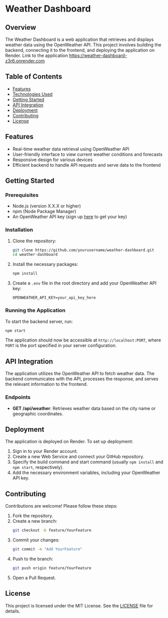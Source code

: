 # Weather Dashboard

## Overview
The Weather Dashboard is a web application that retrieves and displays weather data using the OpenWeather API. This project involves building the backend, connecting it to the frontend, and deploying the application on Render.
Link to the application https://weather-dashboard-z3r6.onrender.com






## Table of Contents
- [Features](#features)
- [Technologies Used](#technologies-used)
- [Getting Started](#getting-started)
- [API Integration](#api-integration)
- [Deployment](#deployment)
- [Contributing](#contributing)
- [License](#license)

## Features
- Real-time weather data retrieval using OpenWeather API
- User-friendly interface to view current weather conditions and forecasts
- Responsive design for various devices
- Efficient backend to handle API requests and serve data to the frontend

## Getting Started

### Prerequisites
- Node.js (version X.X.X or higher)
- npm (Node Package Manager)
- An OpenWeather API key (sign up [here](https://openweathermap.org/api) to get your key)

### Installation
1. Clone the repository:
   ```bash
   git clone https://github.com/yourusername/weather-dashboard.git
   cd weather-dashboard
   ```

2. Install the necessary packages:
   ```bash
   npm install
   ```

3. Create a `.env` file in the root directory and add your OpenWeather API key:
   ```
   OPENWEATHER_API_KEY=your_api_key_here
   ```

### Running the Application
To start the backend server, run:
```bash
npm start
```
The application should now be accessible at `http://localhost:PORT`, where `PORT` is the port specified in your server configuration.

## API Integration
The application utilizes the OpenWeather API to fetch weather data. The backend communicates with the API, processes the response, and serves the relevant information to the frontend. 

### Endpoints
- **GET /api/weather**: Retrieves weather data based on the city name or geographic coordinates.

## Deployment
The application is deployed on Render. To set up deployment:
1. Sign in to your Render account.
2. Create a new Web Service and connect your GitHub repository.
3. Specify the build command and start command (usually `npm install` and `npm start`, respectively).
4. Add the necessary environment variables, including your OpenWeather API key.

## Contributing
Contributions are welcome! Please follow these steps:
1. Fork the repository.
2. Create a new branch:
   ```bash
   git checkout -b feature/YourFeature
   ```
3. Commit your changes:
   ```bash
   git commit -m "Add YourFeature"
   ```
4. Push to the branch:
   ```bash
   git push origin feature/YourFeature
   ```
5. Open a Pull Request.

## License
This project is licensed under the MIT License. See the [LICENSE](LICENSE) file for details.

